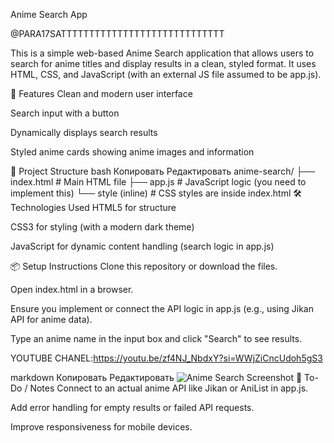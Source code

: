 Anime Search App

@PARA17SATTTTTTTTTTTTTTTTTTTTTTTTTTTTT

This is a simple web-based Anime Search application that allows users to search for anime titles and display results in a clean, styled format. It uses HTML, CSS, and JavaScript (with an external JS file assumed to be app.js).

🚀 Features
Clean and modern user interface

Search input with a button

Dynamically displays search results

Styled anime cards showing anime images and information

📁 Project Structure
bash
Копировать
Редактировать
anime-search/
├── index.html        # Main HTML file
├── app.js            # JavaScript logic (you need to implement this)
└── style (inline)    # CSS styles are inside index.html
🛠 Technologies Used
HTML5 for structure

CSS3 for styling (with a modern dark theme)

JavaScript for dynamic content handling (search logic in app.js)

📦 Setup Instructions
Clone this repository or download the files.

Open index.html in a browser.

Ensure you implement or connect the API logic in app.js (e.g., using Jikan API for anime data).

Type an anime name in the input box and click "Search" to see results.

YOUTUBE CHANEL:https://youtu.be/zf4NJ_NbdxY?si=WWjZiCncUdoh5gS3

markdown
Копировать
Редактировать
![Anime Search Screenshot](./screenshot.png)
🧠 To-Do / Notes
Connect to an actual anime API like Jikan or AniList in app.js.

Add error handling for empty results or failed API requests.

Improve responsiveness for mobile devices.
